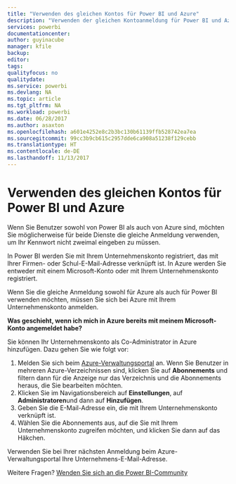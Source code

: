 ```yaml
---
title: "Verwenden des gleichen Kontos für Power BI und Azure"
description: "Verwenden der gleichen Kontoanmeldung für Power BI und Azure"
services: powerbi
documentationcenter: 
author: guyinacube
manager: kfile
backup: 
editor: 
tags: 
qualityfocus: no
qualitydate: 
ms.service: powerbi
ms.devlang: NA
ms.topic: article
ms.tgt_pltfrm: NA
ms.workload: powerbi
ms.date: 06/28/2017
ms.author: asaxton
ms.openlocfilehash: a601e4252e8c2b3bc130b61139ffb528742ea7ea
ms.sourcegitcommit: 99cc3b9cb615c2957dde6ca908a51238f129cebb
ms.translationtype: HT
ms.contentlocale: de-DE
ms.lasthandoff: 11/13/2017
---
```

# <a name="using-the-same-account-for-power-bi-and-azure"></a>Verwenden des gleichen Kontos für Power BI und Azure
Wenn Sie Benutzer sowohl von Power BI als auch von Azure sind, möchten Sie möglicherweise für beide Dienste die gleiche Anmeldung verwenden, um Ihr Kennwort nicht zweimal eingeben zu müssen.

In Power BI werden Sie mit Ihrem Unternehmenskonto registriert, das mit Ihrer Firmen- oder Schul-E-Mail-Adresse verknüpft ist.  In Azure werden Sie entweder mit einem Microsoft-Konto oder mit Ihrem Unternehmenskonto registriert.

Wenn Sie die gleiche Anmeldung sowohl für Azure als auch für Power BI verwenden möchten, müssen Sie sich bei Azure mit Ihrem Unternehmenskonto anmelden.

**Was geschieht, wenn ich mich in Azure bereits mit meinem Microsoft-Konto angemeldet habe?**

Sie können Ihr Unternehmenskonto als Co-Administrator in Azure hinzufügen.  Dazu gehen Sie wie folgt vor:

1. Melden Sie sich beim [Azure-Verwaltungsportal](http://manage.windowsazure.com/) an. Wenn Sie Benutzer in mehreren Azure-Verzeichnissen sind, klicken Sie auf **Abonnements** und filtern dann für die Anzeige nur das Verzeichnis und die Abonnements heraus, die Sie bearbeiten möchten.
2. Klicken Sie im Navigationsbereich auf **Einstellungen**, auf **Administratoren**und dann auf **Hinzufügen**.
3. Geben Sie die E-Mail-Adresse ein, die mit Ihrem Unternehmenskonto verknüpft ist.
4. Wählen Sie die Abonnements aus, auf die Sie mit Ihrem Unternehmenskonto zugreifen möchten, und klicken Sie dann auf das Häkchen.

Verwenden Sie bei Ihrer nächsten Anmeldung beim Azure-Verwaltungsportal Ihre Unternehmens-E-Mail-Adresse.

Weitere Fragen? [Wenden Sie sich an die Power BI-Community](http://community.powerbi.com/)

